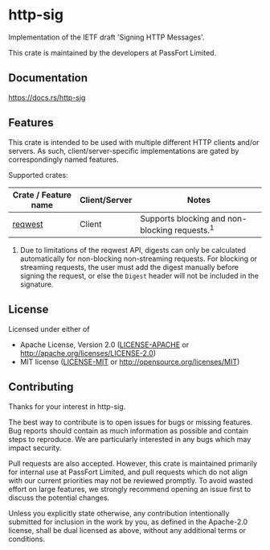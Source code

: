 # http-sig

Implementation of the IETF draft 'Signing HTTP Messages'.

This crate is maintained by the developers at PassFort Limited.

## Documentation

https://docs.rs/http-sig

## Features

This crate is intended to be used with multiple different HTTP clients and/or servers.
As such, client/server-specific implementations are gated by correspondingly named
features.

Supported crates:

| Crate / Feature name                              | Client/Server | Notes                                                         |
| ------------------------------------------------- | ------------- | ------------------------------------------------------------- |
| [reqwest](https://crates.io/crates/reqwest)       | Client        | Supports blocking and non-blocking requests.<sup>1</sup>      |

1. Due to limitations of the reqwest API, digests can only be calculated automatically for non-blocking non-streaming requests. For
   blocking or streaming requests, the user must add the digest manually before signing the request, or else the `Digest` header will
   not be included in the signature.

## License

Licensed under either of

- Apache License, Version 2.0 ([LICENSE-APACHE](LICENSE-APACHE) or http://apache.org/licenses/LICENSE-2.0)
- MIT license ([LICENSE-MIT](LICENSE-MIT) or http://opensource.org/licenses/MIT)

## Contributing

Thanks for your interest in http-sig.

The best way to contribute is to open issues for bugs or missing features. Bug reports
should contain as much information as possible and contain steps to reproduce. We are
particularly interested in any bugs which may impact security.

Pull requests are also accepted. However, this crate is maintained primarily for
internal use at PassFort Limited, and pull requests which do not align with our current
priorities may not be reviewed promptly. To avoid wasted effort on large features, we
strongly recommend opening an issue first to discuss the potential changes.

Unless you explicitly state otherwise, any contribution intentionally submitted
for inclusion in the work by you, as defined in the Apache-2.0 license, shall
be dual licensed as above, without any additional terms or conditions.
